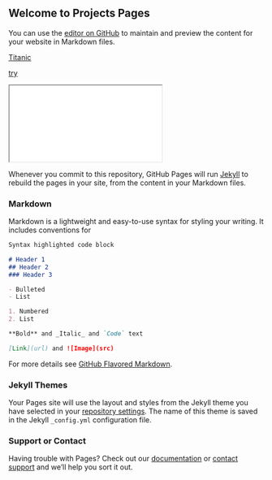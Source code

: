## Welcome to Projects Pages

You can use the [editor on GitHub](https://github.com/juhi2021/juhi2021.github.io/edit/main/README.md) to maintain and preview the content for your website in Markdown files.

[Titanic](https://github.com/juhi2021/juhi2021.github.io/blob/projs/docs/Titanic.ipynb)

[try](../Titanic.ipynb)

<iframe src='../Titanic.ipynb'></iframe>

Whenever you commit to this repository, GitHub Pages will run [Jekyll](https://jekyllrb.com/) to rebuild the pages in your site, from the content in your Markdown files.

### Markdown

Markdown is a lightweight and easy-to-use syntax for styling your writing. It includes conventions for

```markdown
Syntax highlighted code block

# Header 1
## Header 2
### Header 3

- Bulleted
- List

1. Numbered
2. List

**Bold** and _Italic_ and `Code` text

[Link](url) and ![Image](src)
```

For more details see [GitHub Flavored Markdown](https://guides.github.com/features/mastering-markdown/).

### Jekyll Themes

Your Pages site will use the layout and styles from the Jekyll theme you have selected in your [repository settings](https://github.com/juhi2021/juhi2021.github.io/settings/pages). The name of this theme is saved in the Jekyll `_config.yml` configuration file.

### Support or Contact

Having trouble with Pages? Check out our [documentation](https://docs.github.com/categories/github-pages-basics/) or [contact support](https://support.github.com/contact) and we’ll help you sort it out.
